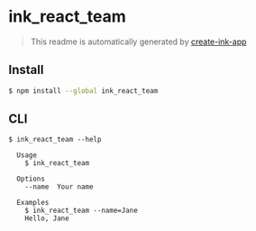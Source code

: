 # ink_react_team

> This readme is automatically generated by [create-ink-app](https://github.com/vadimdemedes/create-ink-app)


## Install

```bash
$ npm install --global ink_react_team
```


## CLI

```
$ ink_react_team --help

  Usage
    $ ink_react_team

  Options
    --name  Your name

  Examples
    $ ink_react_team --name=Jane
    Hello, Jane
```
